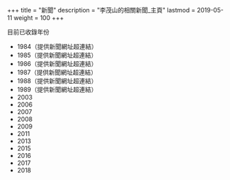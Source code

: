 +++
title = "新聞"
description = "李茂山的相關新聞_主頁"
lastmod = 2019-05-11
weight = 100
+++

目前已收錄年份

* 1984（提供新聞網址超連結）
* 1985（提供新聞網址超連結）
* 1986（提供新聞網址超連結）
* 1987（提供新聞網址超連結）
* 1988（提供新聞網址超連結）
* 1989（提供新聞網址超連結）
* 2003
* 2006
* 2007
* 2008
* 2009
* 2011
* 2013
* 2015
* 2016
* 2017
* 2018